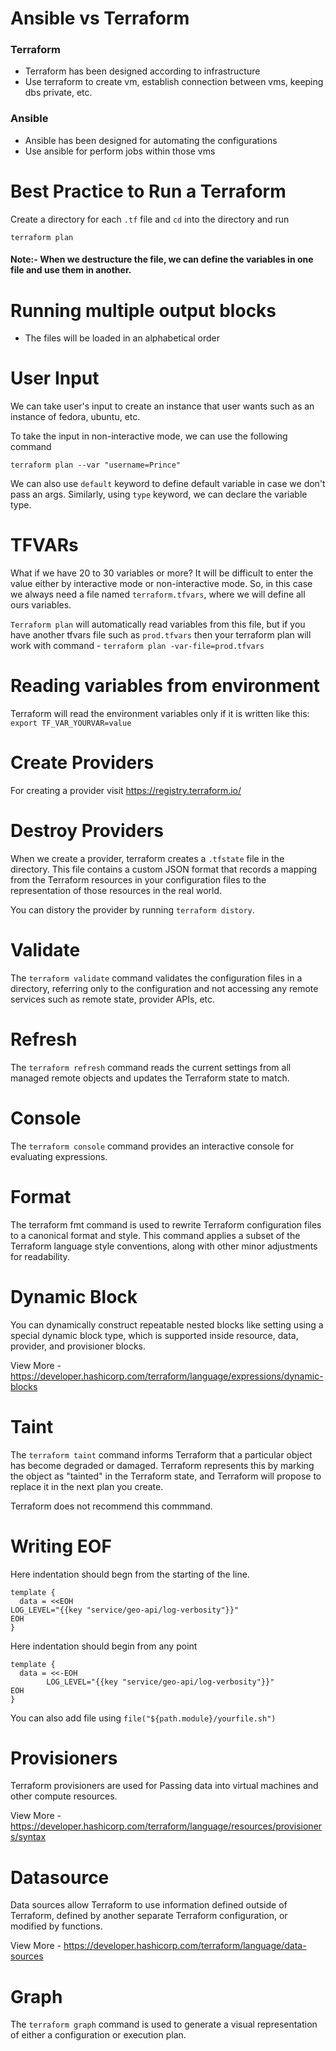 # Ansible vs Terraform

### Terraform
- Terraform has been designed according to infrastructure
- Use terraform to create vm, establish connection between vms, keeping dbs private, etc.

### Ansible
- Ansible has been designed for automating the configurations
- Use ansible for perform jobs within those vms

# Best Practice to Run a Terraform
Create a directory for each `.tf` file and `cd` into the directory and run
```
terraform plan
```
#### Note:- When we destructure the file, we can define the variables in one file and use them in another.

# Running multiple output blocks
- The files will be loaded in an alphabetical order

# User Input
We can take user's input to create an instance that user wants such as an instance of fedora, ubuntu, etc.

To take the input in non-interactive mode, we can use the following command
```
terraform plan --var "username=Prince"
```
We can also use `default` keyword to define default variable in case we don't pass an args. Similarly, using `type` keyword, we can declare the variable type.

# TFVARs
What if we have 20 to 30 variables or more? It will be difficult to enter the value either by interactive mode or non-interactive mode. So, in this case we always need a file named `terraform.tfvars`, where we will define all ours variables.

`Terraform plan` will automatically read variables from this file, but if you have another tfvars file such as `prod.tfvars` then your terraform plan will work with command - `terraform plan -var-file=prod.tfvars`

# Reading variables from environment
Terraform will read the environment variables only if it is written like this:
`export TF_VAR_YOURVAR=value`

# Create Providers
For creating a provider visit https://registry.terraform.io/

# Destroy Providers
When we create a provider, terraform creates a `.tfstate` file in the directory. This file contains a custom JSON format that records a mapping from the Terraform resources in your configuration files to the representation of those resources in the real world.

You can distory the provider by running `terraform distory`.

# Validate
The `terraform validate` command validates the configuration files in a directory, referring only to the configuration and not accessing any remote services such as remote state, provider APIs, etc.

# Refresh
The `terraform refresh` command reads the current settings from all managed remote objects and updates the Terraform state to match.

# Console
The `terraform console` command provides an interactive console for evaluating expressions.

# Format
The terraform fmt command is used to rewrite Terraform configuration files to a canonical format and style. This command applies a subset of the Terraform language style conventions, along with other minor adjustments for readability.

# Dynamic Block
You can dynamically construct repeatable nested blocks like setting using a special dynamic block type, which is supported inside resource, data, provider, and provisioner blocks.

View More - https://developer.hashicorp.com/terraform/language/expressions/dynamic-blocks

# Taint
The `terraform taint` command informs Terraform that a particular object has become degraded or damaged. Terraform represents this by marking the object as "tainted" in the Terraform state, and Terraform will propose to replace it in the next plan you create.

Terraform does not recommend this commmand.

# Writing EOF
Here indentation should begn from the starting of the line.
```
template {
  data = <<EOH
LOG_LEVEL="{{key "service/geo-api/log-verbosity"}}"
EOH
}
```

Here indentation should begin from any point
```
template {
  data = <<-EOH
        LOG_LEVEL="{{key "service/geo-api/log-verbosity"}}"
EOH
}
```
You can also add file using `file("${path.module}/yourfile.sh")`

# Provisioners
Terraform provisioners are used for Passing data into virtual machines and other compute resources.

View More - https://developer.hashicorp.com/terraform/language/resources/provisioners/syntax

# Datasource
Data sources allow Terraform to use information defined outside of Terraform, defined by another separate Terraform configuration, or modified by functions.

View More - https://developer.hashicorp.com/terraform/language/data-sources

# Graph
The `terraform graph` command is used to generate a visual representation of either a configuration or execution plan.

